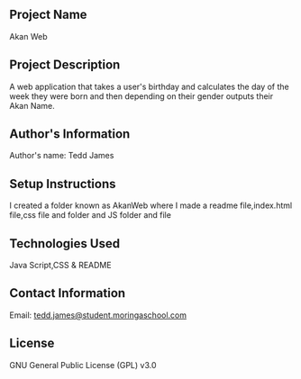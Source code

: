 ## Project Name

Akan Web

## Project Description

A web application that takes a user's birthday and calculates the day of the week they were born and then depending on their gender outputs their Akan Name.

## Author's Information

Author's name: Tedd James

## Setup Instructions

I created a folder known as AkanWeb where I made a readme file,index.html file,css file and folder and JS folder and file

## Technologies Used

Java Script,CSS & README

## Contact Information

Email: tedd.james@student.moringaschool.com

## License

GNU General Public License (GPL) v3.0
